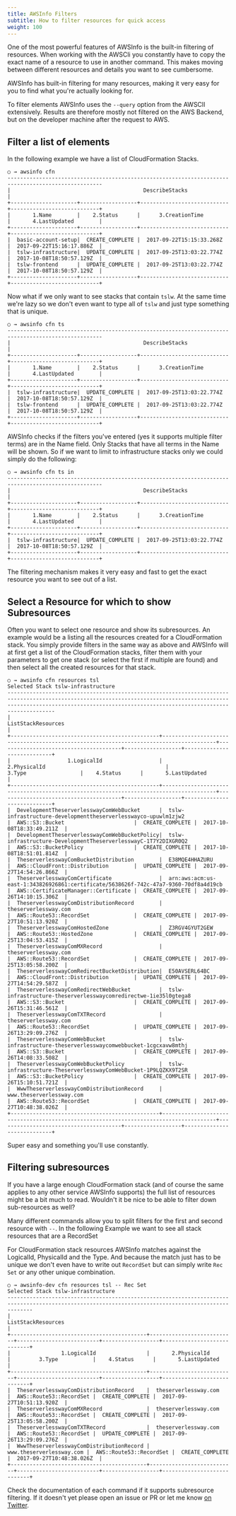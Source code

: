 ```yaml
---
title: AWSInfo Filters
subtitle: How to filter resources for quick access
weight: 100
---
```


One of the most powerful features of AWSInfo is the built-in filtering of resources. When
working with the AWSCli you constantly have to copy the exact name of a resource to use in another command. This makes moving between different resources and details you want to see cumbersome.

AWSInfo has built-in filtering for many resources, making it very easy for you to find what you're actually looking for.

To filter elements AWSInfo uses the `--query` option from the AWSClI extensively. Results are therefore mostly not filtered on the AWS Backend, but on the developer machine after the request to AWS.

## Filter a list of elements

In the following example we have a list of CloudFormation Stacks.

```
○ → awsinfo cfn
----------------------------------------------------------------------------------------------------
|                                          DescribeStacks                                          |
+---------------------+------------------+----------------------------+----------------------------+
|       1.Name        |    2.Status      |      3.CreationTime        |       4.LastUpdated        |
+---------------------+------------------+----------------------------+----------------------------+
|  basic-account-setup|  CREATE_COMPLETE |  2017-09-22T15:15:33.268Z  |  2017-09-22T15:16:17.886Z  |
|  tslw-infrastructure|  UPDATE_COMPLETE |  2017-09-25T13:03:22.774Z  |  2017-10-08T18:50:57.129Z  |
|  tslw-frontend      |  UPDATE_COMPLETE |  2017-09-25T13:03:22.774Z  |  2017-10-08T18:50:57.129Z  |
+---------------------+------------------+----------------------------+----------------------------+
```

Now what if we only want to see stacks that contain `tslw`. At the same time we're lazy so we don't even want to type all of `tslw` and just type something that is unique.

```
○ → awsinfo cfn ts
----------------------------------------------------------------------------------------------------
|                                          DescribeStacks                                          |
+---------------------+------------------+----------------------------+----------------------------+
|       1.Name        |    2.Status      |      3.CreationTime        |       4.LastUpdated        |
+---------------------+------------------+----------------------------+----------------------------+
|  tslw-infrastructure|  UPDATE_COMPLETE |  2017-09-25T13:03:22.774Z  |  2017-10-08T18:50:57.129Z  |
|  tslw-frontend      |  UPDATE_COMPLETE |  2017-09-25T13:03:22.774Z  |  2017-10-08T18:50:57.129Z  |
+---------------------+------------------+----------------------------+----------------------------+
```

AWSInfo checks if the filters you've entered (yes it supports multiple filter terms) are in the Name field. Only Stacks that have all terms in the Name will be shown. So if we want to limit to infrastructure stacks only we could simply do the following:

```
○ → awsinfo cfn ts in
----------------------------------------------------------------------------------------------------
|                                          DescribeStacks                                          |
+---------------------+------------------+----------------------------+----------------------------+
|       1.Name        |    2.Status      |      3.CreationTime        |       4.LastUpdated        |
+---------------------+------------------+----------------------------+----------------------------+
|  tslw-infrastructure|  UPDATE_COMPLETE |  2017-09-25T13:03:22.774Z  |  2017-10-08T18:50:57.129Z  |
+---------------------+------------------+----------------------------+----------------------------+
```

The filtering mechanism makes it very easy and fast to get the exact resource you want to see out of a list.

## Select a Resource for which to show Subresources

Often you want to select one resource and show its subresources. An example would be a listing all the resources created for a CloudFormation stack. You simply provide filters in the same way as above and AWSInfo will at first get a list of the CloudFormation stacks, filter them with your parameters to get one stack (or select the first if multiple are found) and then select all the created resources for that stack.

```
○ → awsinfo cfn resources tsl
Selected Stack tslw-infrastructure
---------------------------------------------------------------------------------------------------------------------------------------------------------------------------------------------------------------------------------
|                                                                                                      ListStackResources                                                                                                       |
+-----------------------------------------------+---------------------------------------------------------------------------------------+---------------------------------------+------------------+----------------------------+
|                  1.LogicalId                  |                                     2.PhysicalId                                      |                3.Type                 |    4.Status      |       5.LastUpdated        |
+-----------------------------------------------+---------------------------------------------------------------------------------------+---------------------------------------+------------------+----------------------------+
|  DevelopmentTheserverlesswayComWebBucket      |  tslw-infrastructure-developmenttheserverlesswayco-upuwlm1zjw2                        |  AWS::S3::Bucket                      |  CREATE_COMPLETE |  2017-10-08T18:33:49.211Z  |
|  DevelopmentTheserverlesswayComWebBucketPolicy|  tslw-infrastructure-DevelopmentTheserverlesswayC-1T7Y2DIXGR0Q2                       |  AWS::S3::BucketPolicy                |  CREATE_COMPLETE |  2017-10-08T18:51:01.814Z  |
|  TheserverlesswayComBucketDistribution        |  E38MQE4HHAZURU                                                                       |  AWS::CloudFront::Distribution        |  UPDATE_COMPLETE |  2017-09-27T14:54:26.866Z  |
|  TheserverlesswayComCertificate               |  arn:aws:acm:us-east-1:343826926861:certificate/5638626f-742c-47a7-9360-70df8a4d19cb  |  AWS::CertificateManager::Certificate |  CREATE_COMPLETE |  2017-09-26T14:10:15.306Z  |
|  TheserverlesswayComDistributionRecord        |  theserverlessway.com                                                                 |  AWS::Route53::RecordSet              |  CREATE_COMPLETE |  2017-09-27T10:51:13.920Z  |
|  TheserverlesswayComHostedZone                |  Z3RGV4GYUT2GEW                                                                       |  AWS::Route53::HostedZone             |  CREATE_COMPLETE |  2017-09-25T13:04:53.415Z  |
|  TheserverlesswayComMXRecord                  |  theserverlessway.com                                                                 |  AWS::Route53::RecordSet              |  CREATE_COMPLETE |  2017-09-25T13:05:58.200Z  |
|  TheserverlesswayComRedirectBucketDistribution|  E50AVSERL64BC                                                                        |  AWS::CloudFront::Distribution        |  UPDATE_COMPLETE |  2017-09-27T14:54:29.587Z  |
|  TheserverlesswayComRedirectWebBucket         |  tslw-infrastructure-theserverlesswaycomredirectwe-1ie35l0gtega8                      |  AWS::S3::Bucket                      |  CREATE_COMPLETE |  2017-09-26T15:31:46.561Z  |
|  TheserverlesswayComTXTRecord                 |  theserverlessway.com                                                                 |  AWS::Route53::RecordSet              |  UPDATE_COMPLETE |  2017-09-26T13:29:09.276Z  |
|  TheserverlesswayComWebBucket                 |  tslw-infrastructure-theserverlesswaycomwebbucket-1cgcxavw8mthj                       |  AWS::S3::Bucket                      |  CREATE_COMPLETE |  2017-09-26T14:08:33.508Z  |
|  TheserverlesswayComWebBucketPolicy           |  tslw-infrastructure-TheserverlesswayComWebBucket-1P9LQZKX9T2SR                       |  AWS::S3::BucketPolicy                |  CREATE_COMPLETE |  2017-09-26T15:10:51.721Z  |
|  WwwTheserverlesswayComDistributionRecord     |  www.theserverlessway.com                                                             |  AWS::Route53::RecordSet              |  CREATE_COMPLETE |  2017-09-27T10:48:38.026Z  |
+-----------------------------------------------+---------------------------------------------------------------------------------------+---------------------------------------+------------------+----------------------------+

```

Super easy and something you'll use constantly.

## Filtering subresources

If you have a large enough CloudFormation stack (and of course the same applies to any other service AWSInfo supports) the full list of resources might be a bit much to read. Wouldn't it be nice to be able to filter down sub-resources as well?

Many different commands allow you to split filters for the first and second resource with `--`. In the following Example we want to see all stack resources that are a RecordSet

For CloudFormation stack resources AWSInfo matches against the LogicalId, PhysicalId and the Type. And because the match just has to be unique we don't even have to write out `RecordSet` but can simply write `Rec Set` or any other unique combination.

```
○ → awsinfo-dev cfn resources tsl -- Rec Set
Selected Stack tslw-infrastructure
----------------------------------------------------------------------------------------------------------------------------------------------------
|                                                                ListStackResources                                                                |
+-------------------------------------------+---------------------------+--------------------------+------------------+----------------------------+
|                1.LogicalId                |       2.PhysicalId        |         3.Type           |    4.Status      |       5.LastUpdated        |
+-------------------------------------------+---------------------------+--------------------------+------------------+----------------------------+
|  TheserverlesswayComDistributionRecord    |  theserverlessway.com     |  AWS::Route53::RecordSet |  CREATE_COMPLETE |  2017-09-27T10:51:13.920Z  |
|  TheserverlesswayComMXRecord              |  theserverlessway.com     |  AWS::Route53::RecordSet |  CREATE_COMPLETE |  2017-09-25T13:05:58.200Z  |
|  TheserverlesswayComTXTRecord             |  theserverlessway.com     |  AWS::Route53::RecordSet |  UPDATE_COMPLETE |  2017-09-26T13:29:09.276Z  |
|  WwwTheserverlesswayComDistributionRecord |  www.theserverlessway.com |  AWS::Route53::RecordSet |  CREATE_COMPLETE |  2017-09-27T10:48:38.026Z  |
+-------------------------------------------+---------------------------+--------------------------+------------------+----------------------------+
```

Check the documentation of each command if it supports subresource filtering. If it doesn't yet please open an issue or PR or let me know [on Twitter](https://twitter.com/flomotlik).